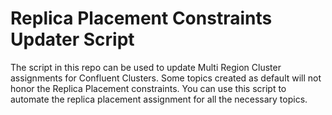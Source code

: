 # Replica Placement Constraints Updater Script
The script in this repo can be used to update Multi Region Cluster assignments for Confluent Clusters.
Some topics created as default will not honor the Replica Placement constraints. 
You can use this script to automate the replica placement assignment for all the necessary topics.
